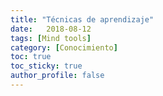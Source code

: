 ```yaml
---
title: "Técnicas de aprendizaje"
date:   2018-08-12
tags: [Mind tools]
category: [Conocimiento]
toc: true
toc_sticky: true
author_profile: false
---
```



<!--stackedit_data:
eyJoaXN0b3J5IjpbMTMwNzQ3NjY1MV19
-->